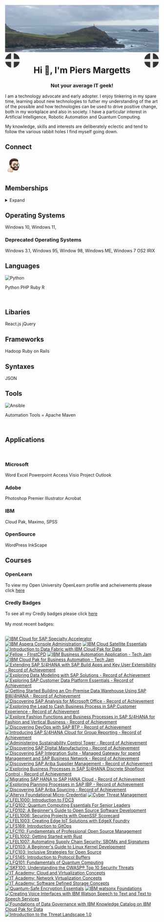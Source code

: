 <img align="centre" src="/images/image.jpeg">
<img align="left" src="/images/Flag - St Piran.svg" width="48"><img align="right" src="/images/Flag - St Piran.svg" width="48"> <h1 align="center">Hi 👋, I'm Piers Margetts</h1> 

<h3 align="center">Not your average IT geek!</h3>

I am a technology advocate and early adopter. I enjoy tinkering in my spare time, learning about new technologies to futher my understanding of the art of the possible and how technologies can be used to drive positive change, both in my workplace and also in society.
I have a particular interest in Artificial Intelligence, Robotic Automation and Quantum Computing.

My knowledge, skills and interests are deliberately eclectic and tend to follow the various rabbit holes I find myself going down.

## Connect
<img height="60" align="centre" src="/images/fist_bump-sticker.png">

## Memberships

<details>

<summary>Expand</summary>

<img height="60" align="centre" src="/images/thoughtful-sticker.png">





[Royal Society of Arts](https://www.thersa.org/) (RSA)
<br>
[Royal Institution](https://www.rigb.org/) (Ri)
<br>
[Royal Society of Literature](https://rsliterature.org/) (RSL)
<br>
[Institute of Continuing Professional Development](https://www.cpdinstitute.org/) (iCPD)
<br>
[British Computer Society]( https://www.bcs.org/) (BCS)
<br>
[International Db2 Users Group](https://www.idug.org/home) (IDUG)
<br>
[Human Creator Alliance](https://humancreatoralliance.org/) (HCA)

</details>



## Operating Systems

Windows 10, Windows 11, 

### Deprecated Operating Systems
Windows 3.1, Windows 95, Window 98, Windows ME, Windows 7 
OS2
IRIX


## Languages

<img height="40" alt="Python" src="https://cdn.jsdelivr.net/gh/devicons/devicon/icons/python/python-original-wordmark.svg" />
          
Python PHP Ruby R

<br>

## Libaries

React.js jQuery

## Frameworks

Hadoop
Ruby on Rails

## Syntaxes

JSON

## Tools
<img height="40" alt="Ansible" src="https://cdn.jsdelivr.net/gh/devicons/devicon/icons/ansible/ansible-original-wordmark.svg" />

Automation Tools = Apache Maven
          
<br>

## Applications
               
<br>
 
### Microsoft
Word Excel Powerpoint Access Visio Project Outlook
### Adobe
Photoshop Premier Illustrator Acrobat
### IBM
Cloud Pak, Maximo, SPSS
### OpenSource
WordPress InkScape

## Courses
### OpenLearn
To view my Open University OpenLearn profile and acheivements please click [here](https://www.open.edu/openlearn/profiles/zv599976)
<br>

### Credly Badges
To see all my Credly badges please click [here](https://www.credly.com/users/piers-margetts/badges)
<br>
<br>
My most recent badges:
<br>
<br>
<!--START_SECTION:badges-->
[![IBM Cloud for SAP Specialty Accelerator](https://images.credly.com/size/110x110/images/dde9de9f-b2c7-4775-afd1-ccf1fd60795f/image.png)](http://www.credly.com/badges/1095069e-3968-4c72-96f8-fd233087e9d0 "IBM Cloud for SAP Specialty Accelerator")
[![IBM Aspera Console Administration](https://images.credly.com/size/110x110/images/e11cc013-3eed-4970-a94e-dcbc1395171a/image.png)](http://www.credly.com/badges/82ac3c8f-fe7c-4947-865e-e3f1be68f25b "IBM Aspera Console Administration")
[![IBM Cloud Satellite Essentials](https://images.credly.com/size/110x110/images/83381f66-e16d-4eff-9ae0-32699d617b4c/image.png)](http://www.credly.com/badges/cb26392e-0805-4eab-8806-220f10b0ffef "IBM Cloud Satellite Essentials")
[![Introduction to Data Fabric with IBM Cloud Pak for Data](https://images.credly.com/size/110x110/images/3507270c-4750-4e6f-91f3-94037d616d5b/image.png)](http://www.credly.com/badges/9b4d7bc7-ddc1-4201-8aed-6587ae237d3f "Introduction to Data Fabric with IBM Cloud Pak for Data")
[![Fellow - FInstCPD](https://images.credly.com/size/110x110/images/7c82ea0f-11d1-4338-a4a0-f56ab9670a93/FInst.png)](http://www.credly.com/badges/5ff91706-935f-44b3-bf13-caecab24ab5d "Fellow - FInstCPD")
[![IBM Business Automation Application - Tech Jam](https://images.credly.com/size/110x110/images/be661b3f-e44b-4391-8f3a-76478416cf70/image.png)](http://www.credly.com/badges/abcaaa6c-8c19-4933-ac4d-ea9ce6adda57 "IBM Business Automation Application - Tech Jam")
[![IBM Cloud Pak for Business Automation - Tech Jam](https://images.credly.com/size/110x110/images/9d2f19d9-cad4-4d53-83b8-d6f86e30eae4/image.png)](http://www.credly.com/badges/0547c13d-17ff-4d10-81e2-88fa186ae6f6 "IBM Cloud Pak for Business Automation - Tech Jam")
[![Extending SAP S/4HANA with SAP Build Apps and Key User Extensibility - Record of Achievement](https://images.credly.com/size/110x110/images/8f670d80-52fa-4dcc-a513-59df833b7725/image.png)](http://www.credly.com/badges/24515a3f-98f8-4ebe-a57f-a14fb72d28d9 "Extending SAP S/4HANA with SAP Build Apps and Key User Extensibility - Record of Achievement")
[![Exploring Data Modeling with SAP Solutions - Record of Achievement](https://images.credly.com/size/110x110/images/2d619579-0343-43c6-8797-b1f684e7c49f/image.png)](http://www.credly.com/badges/76b837fe-9e6e-48e6-bcfc-0397cab327d1 "Exploring Data Modeling with SAP Solutions - Record of Achievement")
[![Exploring SAP Customer Data Platform Essentials - Record of Achievement](https://images.credly.com/size/110x110/images/4f8f8320-f0f9-44a9-be05-e7fe3cd62ee9/image.png)](http://www.credly.com/badges/fc8ad9cd-00a4-4f37-96b4-40f1894c3080 "Exploring SAP Customer Data Platform Essentials - Record of Achievement")
[![Getting Started Building an On-Premise Data Warehouse Using SAP BW/4HANA - Record of Achievement](https://images.credly.com/size/110x110/images/0556d4d5-2ce9-4d5d-853b-7924cbd4ea0d/image.png)](http://www.credly.com/badges/a0904d16-7cac-4ff1-bcff-31e9de5cbbff "Getting Started Building an On-Premise Data Warehouse Using SAP BW/4HANA - Record of Achievement")
[![Discovering SAP Analysis for Microsoft Office - Record of Achievement](https://images.credly.com/size/110x110/images/e3f9018a-3c4a-437e-a3ac-f041c96135b1/image.png)](http://www.credly.com/badges/c63e15ed-7c95-43e1-a16f-aeb7c143965b "Discovering SAP Analysis for Microsoft Office - Record of Achievement")
[![Exploring the Lead to Cash Business Process in SAP Customer Experience - Record of Achievement](https://images.credly.com/size/110x110/images/80dfcff4-8f95-42fd-9da6-6fe4add38f28/image.png)](http://www.credly.com/badges/5e0f69d3-aa6a-4cc4-b09c-910377bc0c6e "Exploring the Lead to Cash Business Process in SAP Customer Experience - Record of Achievement")
[![Explore Fashion Functions and Business Processes in SAP S/4HANA for Fashion and Vertical Business - Record of Achievement](https://images.credly.com/size/110x110/images/1c25e944-a82a-4d2e-a186-5d236d178cef/image.png)](http://www.credly.com/badges/e983dd3b-28bc-4842-b518-90876ef630ca "Explore Fashion Functions and Business Processes in SAP S/4HANA for Fashion and Vertical Business - Record of Achievement")
[![Discovering DevOps with SAP BTP - Record of Achievement](https://images.credly.com/size/110x110/images/28ea48f6-2e75-4cf6-bf04-8660256d0aaa/image.png)](http://www.credly.com/badges/3bee62c4-bd35-4b97-9169-bcd511ecebed "Discovering DevOps with SAP BTP - Record of Achievement")
[![Introducing SAP S/4HANA Cloud for Group Reporting - Record of Achievement](https://images.credly.com/size/110x110/images/c84f868b-1c5a-4e25-a6e7-34f5d3cf9db0/image.png)](http://www.credly.com/badges/222fabb6-00d0-4fc0-b0f6-b68e50312a79 "Introducing SAP S/4HANA Cloud for Group Reporting - Record of Achievement")
[![Administering Sustainability Control Tower - Record of Achievement](https://images.credly.com/size/110x110/images/791f3baf-5e8b-4695-8060-e5dfee9e50a7/image.png)](http://www.credly.com/badges/b692195b-2e04-45dd-a139-7ad0a7d721cd "Administering Sustainability Control Tower - Record of Achievement")
[![Discovering SAP Digital Manufacturing - Record of Achievement](https://images.credly.com/size/110x110/images/351833ba-0f86-47b2-84a0-fd5561c7f687/image.png)](http://www.credly.com/badges/95341f12-2ca5-4abe-92b6-18a7b982cfcb "Discovering SAP Digital Manufacturing - Record of Achievement")
[![Discovering SAP Integration Suite - Managed Gateway for spend Management and SAP Business Network - Record of Achievement](https://images.credly.com/size/110x110/images/2f59a775-b4b6-497b-bb35-1af936c556a5/image.png)](http://www.credly.com/badges/83766925-8cba-4ab6-aa51-07d012011231 "Discovering SAP Integration Suite - Managed Gateway for spend Management and SAP Business Network - Record of Achievement")
[![Discovering SAP Ariba Supplier Management - Record of Achievement](https://images.credly.com/size/110x110/images/3a108940-35d7-4430-bb78-053087fb5e3f/image.png)](http://www.credly.com/badges/8bb22bbe-59d1-438a-a7c6-e5de4c18bfd9 "Discovering SAP Ariba Supplier Management - Record of Achievement")
[![Exploring Business Processes in SAP S/4HANA Discrete Shopfloor Control - Record of Achievement](https://images.credly.com/size/110x110/images/aba5244a-cafa-4d46-8b14-4398fc966ecf/image.png)](http://www.credly.com/badges/c675de0c-9a16-4a0e-abca-5fda34b2db56 "Exploring Business Processes in SAP S/4HANA Discrete Shopfloor Control - Record of Achievement")
[![Migrating SAP HANA to SAP HANA Cloud - Record of Achievement](https://images.credly.com/size/110x110/images/1b005762-998d-4ee3-a8f7-6443c9ea29ba/image.png)](http://www.credly.com/badges/c56b34c3-59c0-433b-89fd-89709acca6d2 "Migrating SAP HANA to SAP HANA Cloud - Record of Achievement")
[![Exploring Planning Processes in SAP IBP - Record of Achievement](https://images.credly.com/size/110x110/images/f320d705-6440-4650-9311-d653087300d6/image.png)](http://www.credly.com/badges/39e285e3-2a18-4520-acde-d128918a99d1 "Exploring Planning Processes in SAP IBP - Record of Achievement")
[![Discovering SAP Ariba Sourcing - Record of Achievement](https://images.credly.com/size/110x110/images/d401f56b-30b6-447e-91ce-1b0e56316d8d/image.png)](http://www.credly.com/badges/112298d2-35cd-402f-ab1d-554813536c41 "Discovering SAP Ariba Sourcing - Record of Achievement")
[![Alteryx Foundational Micro-Credential](https://images.credly.com/size/110x110/images/1ec9c0f8-60f4-4c96-8fc8-2442b9022a12/image.png)](http://www.credly.com/badges/589367f0-417a-4df2-b52c-0ddd9d06896f "Alteryx Foundational Micro-Credential")
[![Cyber Threat Management](https://images.credly.com/size/110x110/images/db0c30ee-607c-48df-a15f-60b983ccd83f/Cyber_Threat_Management.png)](http://www.credly.com/badges/49d16320-35c8-484b-a8b5-224dc62a671c "Cyber Threat Management")
[![LFEL1000: Introduction to FDC3](https://images.credly.com/size/110x110/images/8cf37920-1a54-4f32-be79-76def7c2224a/image.png)](http://www.credly.com/badges/2dd8c507-ebd6-4844-b5e9-b2c63b1c1c1b "LFEL1000: Introduction to FDC3")
[![LFQ102: Quantum Computing Essentials For Senior Leaders](https://images.credly.com/size/110x110/images/953dd23a-a065-4e8c-aadc-b8e7ef3b9f8e/image.png)](http://www.credly.com/badges/ef31bf2c-e7ca-4d25-b630-a98e69222fed "LFQ102: Quantum Computing Essentials For Senior Leaders")
[![LFD102: A Beginner's Guide to Open Source Software Development](https://images.credly.com/size/110x110/images/8d609bdc-7aea-480d-9fc8-78485af20828/LF_logobadge.png)](http://www.credly.com/badges/40fde7d6-1b39-448a-9d0a-a7dba3ef7b5b "LFD102: A Beginner's Guide to Open Source Software Development")
[![LFEL1006: Securing Projects with OpenSSF Scorecard](https://images.credly.com/size/110x110/images/af51d19f-dbac-46db-ad28-6fdab8048be1/image.png)](http://www.credly.com/badges/30bb63d3-b317-49d5-b4cc-7b6bde4472e7 "LFEL1006: Securing Projects with OpenSSF Scorecard")
[![LFEL1003: Creating Edge IoT Solutions with EdgeX Foundry](https://images.credly.com/size/110x110/images/da21f449-682a-459a-9028-7947f6148446/image.png)](http://www.credly.com/badges/dc5ab758-b124-4c95-b69d-abbc69a8abad "LFEL1003: Creating Edge IoT Solutions with EdgeX Foundry")
[![LFS169: Introduction to GitOps](https://images.credly.com/size/110x110/images/5426612d-4ded-4408-bfaa-dbe3210f9cf9/LF_logobadge.png)](http://www.credly.com/badges/d37eec72-4312-481e-9b87-33cbbbcc9537 "LFS169: Introduction to GitOps")
[![LFC110: Fundamentals of Professional Open Source Management](https://images.credly.com/size/110x110/images/1719bbab-f97e-4160-9487-beaa0e0a28f5/Training_Badges_Master_osbestpractices.png)](http://www.credly.com/badges/85732267-5db1-4585-90fc-e39e980e6b91 "LFC110: Fundamentals of Professional Open Source Management")
[![LFEL1002: Getting Started with Rust](https://images.credly.com/size/110x110/images/7d81b7f6-785e-44b7-8be3-fdf95d153712/image.png)](http://www.credly.com/badges/fe35cd24-fee5-4414-b60d-06525eec27c2 "LFEL1002: Getting Started with Rust")
[![LFEL1007: Automating Supply Chain Security: SBOMs and Signatures](https://images.credly.com/size/110x110/images/3ca1d92e-0ffb-49bd-ba51-7b680fcb0c35/image.png)](http://www.credly.com/badges/8b3633cd-a22e-4950-8a32-0da14e2a91b9 "LFEL1007: Automating Supply Chain Security: SBOMs and Signatures")
[![LFD103: A Beginner's Guide to Linux Kernel Development](https://images.credly.com/size/110x110/images/43062c7b-bef9-48af-8a69-4c2a47b311ba/LF_logobadge.png)](http://www.credly.com/badges/58be4265-da68-4210-81eb-ec557d3a8b69 "LFD103: A Beginner's Guide to Linux Kernel Development")
[![LFC103: Inclusive Strategies for Open Source](https://images.credly.com/size/110x110/images/efe84d8d-e7a9-48ee-81b4-2e0dd0e141fa/Training_Badges_Master_osbestpractices.png)](http://www.credly.com/badges/ab487fd5-233e-4e33-b24b-7a303e631965 "LFC103: Inclusive Strategies for Open Source")
[![LFS145: Introduction to Protocol Buffers](https://images.credly.com/size/110x110/images/f9690b1b-e389-4956-97be-a425bb03cbaa/image.png)](http://www.credly.com/badges/880ccc93-aa81-4d4e-b769-9181d6494b0a "LFS145: Introduction to Protocol Buffers")
[![LFQ101: Fundamentals of Quantum Computing](https://images.credly.com/size/110x110/images/e85903f3-153e-4ec4-bf39-53990a932e46/image.png)](http://www.credly.com/badges/9fd3e2e3-a0e6-43c8-ac7b-9bf772adc31e "LFQ101: Fundamentals of Quantum Computing")
[![SKF100: Understanding the OWASP® Top 10 Security Threats](https://images.credly.com/size/110x110/images/64bd404e-d483-4d1b-868b-477ae700fef9/image.png)](http://www.credly.com/badges/01532d38-9261-4ba4-b781-a83cd0946e84 "SKF100: Understanding the OWASP® Top 10 Security Threats")
[![IT Academy: Cloud and Virtualization Concepts](https://images.credly.com/size/110x110/images/8ca28f8d-5ac0-49d7-b783-608cd4a61072/image.png)](http://www.credly.com/badges/57ba5216-795a-41ac-be3b-759be6baac32 "IT Academy: Cloud and Virtualization Concepts")
[![IT Academy: Network Virtualization Concepts](https://images.credly.com/size/110x110/images/930cc3e4-8a2e-41ae-84b8-40fcf471f786/image.png)](http://www.credly.com/badges/9f966ceb-f218-48c9-be45-58d6e08605d6 "IT Academy: Network Virtualization Concepts")
[![IT Academy: Software Defined Storage Concepts](https://images.credly.com/size/110x110/images/8402299b-f265-4a94-bfea-08fc925e7d0b/image.png)](http://www.credly.com/badges/af137031-c00e-477f-ad0f-83fc345d11c1 "IT Academy: Software Defined Storage Concepts")
[![Quantum-Safe Encryption Essentials](https://images.credly.com/size/110x110/images/c3041175-4d80-4950-93d8-ddcab73369ee/image.png)](http://www.credly.com/badges/50a73d78-8f71-4e86-a46f-95f9dea117a6 "Quantum-Safe Encryption Essentials")
[![IBM watsonx Foundations](https://images.credly.com/size/110x110/images/abe89eb9-1cea-4c04-a81c-024d8741299d/image.png)](http://www.credly.com/badges/95ce5f95-16c9-4bb9-bf83-0e9322a5699a "IBM watsonx Foundations")
[![Creating Voice Interfaces with IBM Watson Speech to Text and Text to Speech Services](https://images.credly.com/size/110x110/images/f289ae45-306c-4eef-aade-43bd5911459c/image.png)](http://www.credly.com/badges/26cf4642-b808-4548-b7d4-09461fb9b992 "Creating Voice Interfaces with IBM Watson Speech to Text and Text to Speech Services")
[![Foundations of Data Governance with IBM Knowledge Catalog on IBM Cloud Pak for Data](https://images.credly.com/size/110x110/images/2da07672-7b39-4de3-9668-d16ee48fc7cc/image.png)](http://www.credly.com/badges/945a4b1f-01f6-4147-b22a-6fee96a2a5b5 "Foundations of Data Governance with IBM Knowledge Catalog on IBM Cloud Pak for Data")
[![Introduction to the Threat Landscape 1.0](https://images.credly.com/size/110x110/images/8395e492-f8aa-4617-a258-6c844f628fa2/image.png)](http://www.credly.com/badges/ebf10270-cc74-4cfa-9211-001a1da5c214 "Introduction to the Threat Landscape 1.0")
<!--END_SECTION:badges-->


